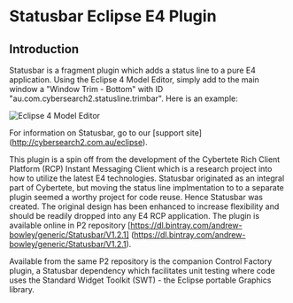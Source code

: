 # Statusbar Eclipse E4 Plugin

## Introduction

Statusbar is a fragment plugin which adds a status line to a pure E4 application.
Using the Eclipse 4 Model Editor, simply add to the main window a "Window Trim - Bottom" with ID "au.com.cybersearch2.statusline.trimbar".
Here is an example:


![Eclipse 4 Model Editor](/images/model-editor.png)

 
For information on Statusbar, go to our [support site] (http://cybersearch2.com.au/eclipse).

This plugin is a spin off from the development of the Cybertete Rich Client Platform (RCP) Instant Messaging Client
which is a research project into how to utilize the latest E4 technologies. Statusbar originated as
an integral part of Cybertete, but moving the status line implmentation to to a separate plugin seemed a
worthy project for code reuse. Hence Statusbar was created. The original design has been enhanced to increase flexibility 
and should be readily dropped into any E4 RCP application. 
The plugin is available online in P2 repository [https://dl.bintray.com/andrew-bowley/generic/Statusbar/V1.2.1] (https://dl.bintray.com/andrew-bowley/generic/Statusbar/V1.2.1). 

Available from the same P2 repository is the companion Control Factory plugin, a Statusbar dependency which facilitates unit testing
where code uses the Standard Widget Toolkit (SWT) - the Eclipse portable Graphics library. 
 